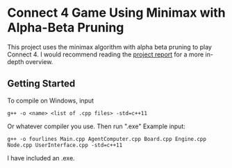 # Connect 4 Game Using Minimax with Alpha-Beta Pruning

This project uses the minimax algorithm with alpha beta pruning to play Connect 4. I would recommend reading the <a href="https://github.com/raechiang/CS-School/blob/master/C%26C%2B%2B/2017-12/420-P3-Connect4/chiang-rachel-project-report.pdf">project report</a> for a more in-depth overview.

## Getting Started

To compile on Windows, input
```
g++ -o <name> <list of .cpp files> -std=c++11
```
Or whatever compiler you use. Then run "<name>.exe"
Example input:
```
g++ -o fourlines Main.cpp AgentComputer.cpp Board.cpp Engine.cpp Node.cpp UserInterface.cpp -std=c++11
```
I have included an .exe.

